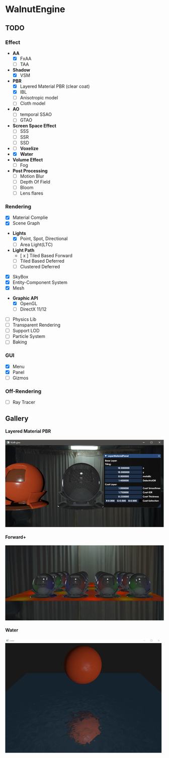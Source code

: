 # WalnutEngine

## TODO
### Effect
- **AA**
	- [x] FxAA
	- [ ] TAA

- **Shadow**
	- [x] VSM

- **PBR**
	- [x] Layered Material PBR (clear coat)
	- [x] IBL
	- [ ] Anisotropic model
	- [ ] Cloth model
- **AO** 
	- [ ] temporal SSAO
	- [ ] GTAO

- **Screen Space Effect**
	- [ ] SSS
	- [ ] SSR
	- [ ] SSD
- - [ ] **Voxelize**
- - [x] **Water**
- **Volume Effect**
	- [ ] Fog
- **Post Processing**
	 - [ ] Motion Blur
	 - [ ] Depth Of Field
	 - [ ] Bloom
	 - [ ] Lens flares
### Rendering
- [x] Material Complie
- [x] Scene Graph
- **Lights** 
	- [x] Point, Spot, Directional
	- [ ] Area Light(LTC)
- **Light Path**
	- [ x ]  Tiled Based Forward
	- [ ] Tiled Based Deferred
	- [ ] Clustered Deferred
- [x] SkyBox
- [x] Entity-Component System
- [x] Mesh
- **Graphic API**
	- [x] OpenGL
	- [ ] DirectX 11/12
- [ ] Physics Lib
- [ ] Transparent Rendering
- [ ] Support LOD
- [ ] Particle System
- [ ] Baking
### GUI
- [x] Menu
- [x] Panel
- [ ] Gizmos
### Off-Rendering
- [ ] Ray Tracer

## Gallery
#### Layered Material PBR
![layered](./img/layered.PNG)
#### Forward+
![forwardplus](./img/forwardplus.jpg)
#### Water
![water](./img/water.jpg)

